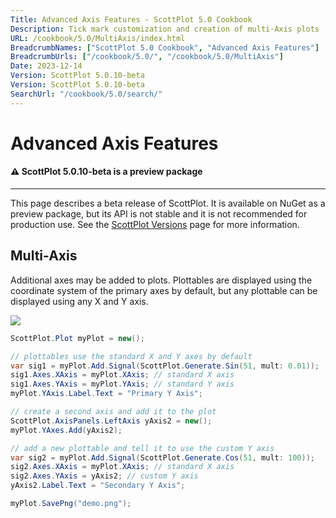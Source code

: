 ```yaml
---
Title: Advanced Axis Features - ScottPlot 5.0 Cookbook
Description: Tick mark customization and creation of multi-Axis plots
URL: /cookbook/5.0/MultiAxis/index.html
BreadcrumbNames: ["ScottPlot 5.0 Cookbook", "Advanced Axis Features"]
BreadcrumbUrls: ["/cookbook/5.0/", "/cookbook/5.0/MultiAxis"]
Date: 2023-12-14
Version: ScottPlot 5.0.10-beta
Version: ScottPlot 5.0.10-beta
SearchUrl: "/cookbook/5.0/search/"
---
```


# Advanced Axis Features



<div class='alert alert-warning' role='alert'><h4 class='alert-heading py-0 my-0'>⚠️ ScottPlot 5.0.10-beta is a preview package</h4><hr /><p class='mb-0'><span class='fw-semibold'>This page describes a beta release of ScottPlot.</span> It is available on NuGet as a preview package, but its API is not stable and it is not recommended for production use. See the <a href='https://scottplot.net/versions/'>ScottPlot Versions</a> page for more information. </p></div>



## Multi-Axis

Additional axes may be added to plots. Plottables are displayed using the coordinate system of the primary axes by default, but any plottable can be displayed using any X and Y axis.

[![](/cookbook/5.0/images/MultiAxisQuickstart.png)](/cookbook/5.0/images/MultiAxisQuickstart.png)

```cs
ScottPlot.Plot myPlot = new();

// plottables use the standard X and Y axes by default
var sig1 = myPlot.Add.Signal(ScottPlot.Generate.Sin(51, mult: 0.01));
sig1.Axes.XAxis = myPlot.XAxis; // standard X axis
sig1.Axes.YAxis = myPlot.YAxis; // standard Y axis
myPlot.YAxis.Label.Text = "Primary Y Axis";

// create a second axis and add it to the plot
ScottPlot.AxisPanels.LeftAxis yAxis2 = new();
myPlot.YAxes.Add(yAxis2);

// add a new plottable and tell it to use the custom Y axis
var sig2 = myPlot.Add.Signal(ScottPlot.Generate.Cos(51, mult: 100));
sig2.Axes.XAxis = myPlot.XAxis; // standard X axis
sig2.Axes.YAxis = yAxis2; // custom Y axis
yAxis2.Label.Text = "Secondary Y Axis";

myPlot.SavePng("demo.png");

```

